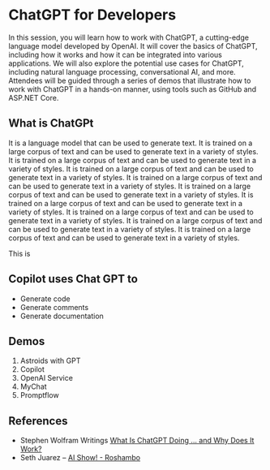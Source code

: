 # ChatGPT for Developers

In this session, you will learn how to work with ChatGPT, a cutting-edge language model developed by OpenAI. It will cover the basics of ChatGPT, including how it works and how it can be integrated into various applications. We will also explore the potential use cases for ChatGPT, including natural language processing, conversational AI, and more. Attendees will be guided through a series of demos that illustrate how to work with ChatGPT in a hands-on manner, using tools such as GitHub and ASP.NET Core.

## What is ChatGPt

It is a language model that can be used to generate text. It is trained on a large corpus of text and can be used to generate text in a variety of styles. It is trained on a large corpus of text and can be used to generate text in a variety of styles. It is trained on a large corpus of text and can be used to generate text in a variety of styles. It is trained on a large corpus of text and can be used to generate text in a variety of styles. It is trained on a large corpus of text and can be used to generate text in a variety of styles. It is trained on a large corpus of text and can be used to generate text in a variety of styles. It is trained on a large corpus of text and can be used to generate text in a variety of styles. It is trained on a large corpus of text and can be used to generate text in a variety of styles. It is trained on a large corpus of text and can be used to generate text in a variety of styles.

This is 

## Copilot uses Chat GPT to

- Generate code
- Generate comments
- Generate documentation

## Demos

1. Astroids with GPT
1. Copilot
1. OpenAI Service
1. MyChat
1. Promptflow

## References

- Stephen Wolfram Writings [What Is ChatGPT Doing … and Why Does It Work?](https://writings.stephenwolfram.com/2023/02/what-is-chatgpt-doing-and-why-does-it-work/)
- Seth Juarez – [AI Show! - Roshambo](https://www.linkedin.com/events/aishowlive-let-sgettowork-rosha7072309086112940032/comments/)
